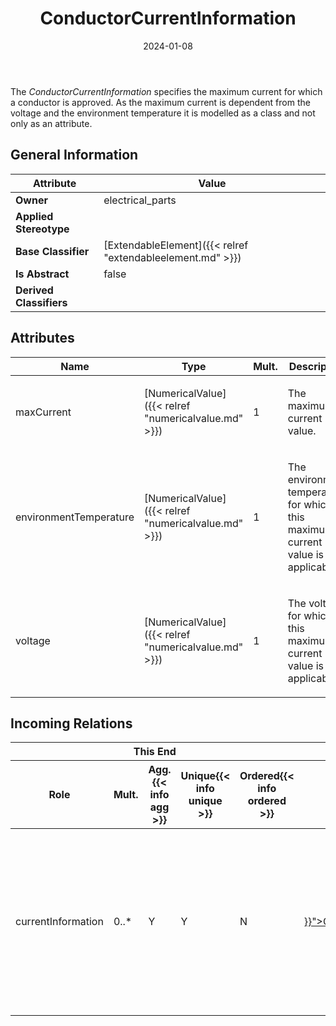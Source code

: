 ﻿---
title: ConductorCurrentInformation
toc: false
type: specs
date: "2024-01-08"
draft: false
specification: VEC
version: 2.1.0
documentType: "Recommendation"
elementType: Class
classes:
  - ConductorCurrentInformation
menu_name: vec-2.1.0
---
<p> The <i>ConductorCurrentInformation</i> specifies the maximum current for which a conductor is approved. As the maximum current is dependent from the voltage and the environment temperature it is modelled as a class and not only as an attribute.      </p>

## General Information

| Attribute               | Value |
|-------------------------|-------|
| **Owner**               | electrical_parts |
| **Applied Stereotype**  |   |
| **Base Classifier**     | [ExtendableElement]({{< relref "extendableelement.md" >}})<br/>  |
| **Is Abstract**         | false |
| **Derived Classifiers** |   |

## Attributes
|  Name  |  Type  |  Mult.  |  Description  |  Owning Classifier  |
|--------|--------|---------|---------------|--------------|
|maxCurrent| [NumericalValue]({{< relref "numericalvalue.md" >}}) | 1 | <p>The maximum current value.  </p> | [ConductorCurrentInformation]({{< relref "conductorcurrentinformation.md" >}}) |
|environmentTemperature| [NumericalValue]({{< relref "numericalvalue.md" >}}) | 1 | <p>The environment temperature for which this maximum current value is applicable.  </p> | [ConductorCurrentInformation]({{< relref "conductorcurrentinformation.md" >}}) |
|voltage| [NumericalValue]({{< relref "numericalvalue.md" >}}) | 1 | <p> The voltage for which this maximum current value is applicable.      </p> | [ConductorCurrentInformation]({{< relref "conductorcurrentinformation.md" >}}) |


##  Incoming Relations
<table>
    <thead>
        <tr>
           <th colspan="5">This End</th>
           <th colspan="2">Other End</th>
           <th colspan="1">General</th>
        </tr>
        <tr>
           <th>Role</th>
           <th>Mult.</th>
           <th>Agg.{{< info agg >}}</th>
           <th>Unique{{< info unique >}}</th>
           <th>Ordered{{< info ordered >}}</th>
           <th>Type</th>
           <th>Mult.</th>
           <th>Description</th>
        </tr>
    <thead>
    <tbody>
    <tr>
        <td>currentInformation</td>
        <td>0..*</td>
        <td>Y</td>
        <td>Y</td>
        <td>N</td>
        <td><a href="{{< relref "conductorspecification.md" >}}">ConductorSpecification</a></td>
        <td>1</td>
        <td><p> Specifies the current information of the conductor. These are the maximum currents for which the conductor is approved.       </p></td>
    </tr>
    </tbody>
</table>



